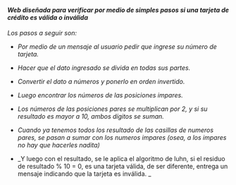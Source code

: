 #### _Web diseñada para verificar por medio de simples pasos si una tarjeta de crédito es válida o inválida_

_Los pasos a seguir son:_

+ _Por medio de un mensaje al usuario pedir que ingrese su número de tarjeta._

+ _Hacer que el dato ingresado se divida en todas sus partes._

+ _Convertir el dato a números y ponerlo en orden invertido._

+ _Luego encontrar los números de las posiciones impares._

+ _Los números de las posiciones pares se multiplican por 2, y si su resultado es mayor a 10, ambos dígitos se suman._

+ _Cuando ya tenemos todos los resultado de las casillas de numeros pares, se pasan a sumar con los numeros impares (osea, a los impares no hay que hacerles nadita)_

+ _Y luego con el resultado, se le aplica el algoritmo de luhn, si el residuo de resultado % 10 = 0, es una tarjeta válida, de ser diferente, entrega un mensaje indicando que la tarjeta es inválida. _
